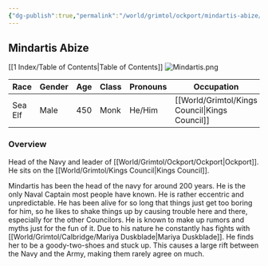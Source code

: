 ```yaml
---
{"dg-publish":true,"permalink":"/world/grimtol/ockport/mindartis-abize/"}
---
```


## Mindartis Abize
[[1 Index/Table of Contents\|Table of Contents]]
![Mindartis.png](/img/user/Z_Attachments/Mindartis.png)

| Race    | Gender | Age | Class | Pronouns | Occupation        | Alignment       | Languages       | God   |
| ------- | ------ | --- | ----- | -------- | ----------------- | --------------- | --------------- | ----- |
| Sea Elf | Male   | 450 | Monk  | He/Him   | [[World/Grimtol/Kings Council\|Kings Council]] | Chaotic Neutral | Common,  Elvish | Storm |
### Overview
Head of the Navy and leader of [[World/Grimtol/Ockport/Ockport\|Ockport]]. He sits on the [[World/Grimtol/Kings Council\|Kings Council]]. 

Mindartis has been the head of the navy for around 200 years. He is the only Naval Captain most people have known. He is rather eccentric and unpredictable. He has been alive for so long that things just get too boring for him, so he likes to shake things up by causing trouble here and there, especially for the other Councilors. He is known to make up rumors and myths just for the fun of it. Due to his nature he constantly has fights with [[World/Grimtol/Calbridge/Mariya Duskblade\|Mariya Duskblade]]. He finds her to be a goody-two-shoes and stuck up. This causes a large rift between the Navy and the Army, making them rarely agree on much. 